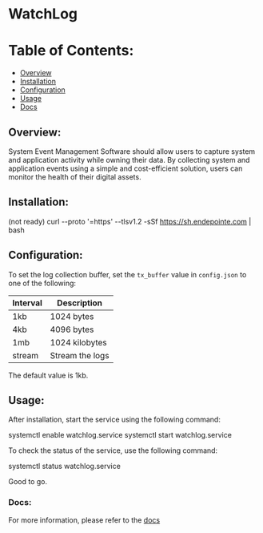


# WatchLog

# Table of Contents:

- [Overview](#overview)
- [Installation](#installation)
- [Configuration](#configuration)
- [Usage](#usage)
- [Docs](#docs)

## Overview:
System Event Management Software should allow users to capture system and application activity while owning their data. By collecting system and application events using a simple and cost-efficient solution, users can monitor the health of their digital assets.

## Installation:
(not ready) curl --proto '=https' --tlsv1.2 -sSf https://sh.endepointe.com | bash

## Configuration:
To set the log collection buffer, set the ```tx_buffer``` value in `config.json` to one of the following:

| Interval | Description |
| --- | --- |
| 1kb | 1024 bytes |
| 4kb | 4096 bytes |
| 1mb | 1024 kilobytes |
| stream | Stream the logs |

The default value is 1kb.


## Usage:
After installation, start the service using the following command:

systemctl enable watchlog.service
systemctl start watchlog.service

To check the status of the service, use the following command:

systemctl status watchlog.service

Good to go.



### Docs:
For more information, please refer to the [docs](./docs/README.md)
